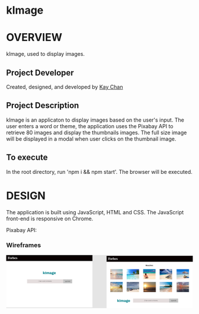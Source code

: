 # kImage

# OVERVIEW
kImage, used to display images.

## Project Developer

Created, designed, and developed by [Kay Chan](https://github.com/kaych26)

## Project Description

kImage is an applicaton to display images based on the user's input.  The user enters a word or theme, the application uses the Pixabay API to retrieve 80 images and display the thumbnails images.  The full size image will be displayed in a modal when user clicks on the thumbnail image.

## To execute
In the root directory, run 'npm i && npm start'.  The browser will be executed.

# DESIGN
The application is built using JavaScript, HTML and CSS.  The JavaScript front-end is responsive on Chrome. 

Pixabay API: 

### Wireframes
![kImage Wireframe Design](./asset/kImage_1.png)

